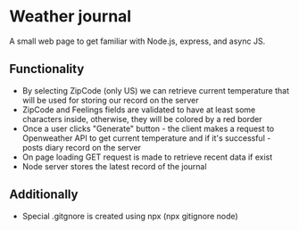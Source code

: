 # Weather journal

A small web page to get familiar with Node.js, express, and async JS.

## Functionality
* By selecting ZipCode (only US) we can retrieve current temperature that will be used for storing our record on the server
* ZipCode and Feelings fields are validated to have at least some characters inside, otherwise, they will be colored by a red border
* Once a user clicks "Generate" button - the client makes a request to Openweather API to get current temperature and if it's successful - posts diary record on the server
* On page loading GET request is made to retrieve recent data if exist
* Node server stores the latest record of the journal

## Additionally
* Special .gitgnore is created using npx (npx gitignore node)